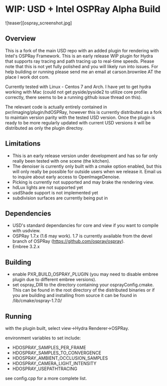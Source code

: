 # WIP: USD + Intel OSPRay Alpha Build

 ![teaser][ospray_screenshot.jpg]

## Overview
This is a fork of the main USD repo with an added plugin for rendering with Intel's OSPRay Framework.  This is an early release WIP plugin for Hydra that supports ray tracing and path tracing up to real-time speeds.  Please note that this is not yet fully polished and you will likely run into issues.  For help building or running please send me an email at carson.brownlee AT the place I work dot com.  

Currently tested with Linux - Centos 7 and Arch.  I have yet to get hydra working with Mac (could not get pyside/pyside2 to utilize core profile correctly, there seems to be a running github issue thread on this).

The relevant code is actually entirely contained in pxr/imaging/plugin/hdOSPRay, however this is currently distributed as a fork to maintain version parity with the tested USD version.  Once the plugin is ready to be more regularly updated with current USD versions it will be distributed as only the plugin directoy.

## Limitations
* This is an early release version under development and has so far only really been tested with one scene (the kitchen).
* The denoiser is currently only built with a cmake option enabled, but this will only really be possible for outside users when we release it.  Email us to inquire about early access to OpenImageDenoise.
* Picking is currently not supported and may brake the rendering view.
* hdLux lights are not supported yet
* usdShade support is not implemented yet
* subdivision surfaces are currently being put in

## Dependencies
* USD's standard dependancies for core and view if you want to compile with usdview.
* OSPRay 1.7.x  (1.6 may work).  1.7 is currently available from the devel branch of OSPRay (https://github.com/ospray/ospray).
* Embree 3.2.x

## Building
* enable PXR_BUILD_OSPRAY_PLUGIN (you may need to disable embree plugin due to different embree versions).
* set ospray_DIR to the directory containing your osprayConfig.cmake.  This can be found in the root directory of the distributed binaries or if you are building and installing from source it can be found in <install>/lib/cmake/ospray-1.7.0/
    
## Running
with the plugin built, select view->Hydra Renderer->OSPRay.

environment variables to set include:
* HDOSPRAY_SAMPLES_PER_FRAME
* HDOSPRAY_SAMPLES_TO_CONVERGENCE
* HDOSPRAY_AMBIENT_OCCLUSION_SAMPLES
* HDOSPRAY_CAMERA_LIGHT_INTENSITY
* HDOSPRAY_USEPATHTRACING

see config.cpp for a more complete list.
